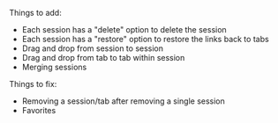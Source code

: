 Things to add:

- Each session has a "delete" option to delete the session
- Each session has a "restore" option to restore the links back to tabs
- Drag and drop from session to session
- Drag and drop from tab to tab within session 
- Merging sessions

Things to fix:
- Removing a session/tab after removing a single session
- Favorites